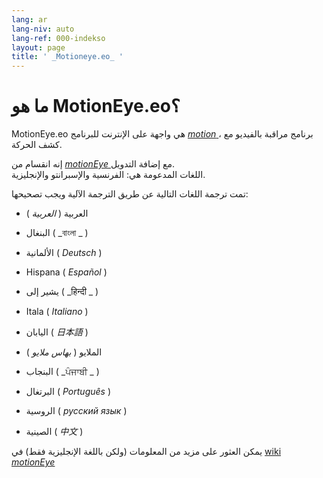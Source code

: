 ```yaml
---
lang: ar
lang-niv: auto
lang-ref: 000-indekso
layout: page
title: ' _Motioneye.eo_ '
---
```

# ما هو MotionEye.eo؟

MotionEye.eo هي واجهة على الإنترنت للبرنامج [ _motion_ ](https://motion-project.github.io/)، برنامج مراقبة بالفيديو مع كشف الحركة.

إنه انقسام من [ _motionEye_ ](https://github.com/ccrisan/motioneye) مع إضافة التدويل.  
اللغات المدعومة هي: الفرنسية والإسبرانتو والإنجليزية.

تمت ترجمة اللغات التالية عن طريق الترجمة الآلية ويجب تصحيحها:

* العربية ( _العربية_ )


* البنغال ( _বাংলা _ )
  

  

* الألمانية ( _Deutsch_ )


* Hispana ( _Español_ )


* يشير إلى ( _हिन्दी _ )
  

  

* Itala ( _Italiano_ )


* اليابان ( _日本語_ )


* الملايو ( _بهاس ملايو_ )


* البنجاب ( _ਪੰਜਾਬੀ _ )
  

  

* البرتغال ( _Português_ )


* الروسية ( _русский язык_ )


* الصينية ( _中文_ )




يمكن العثور على مزيد من المعلومات (ولكن باللغة الإنجليزية فقط) في [wiki _motionEye_ ](https://github.com/ccrisan/motioneye/wiki)

